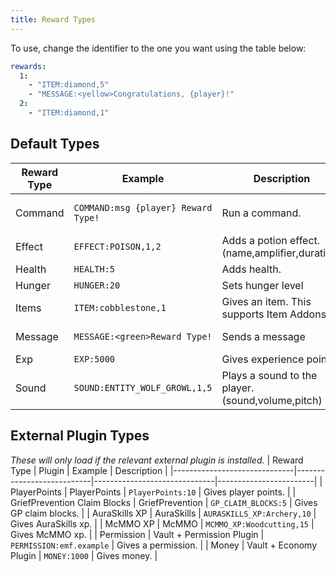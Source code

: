 ```yaml
---
title: Reward Types
---
```

To use, change the identifier to the one you want using the table below:
```yaml title="Example"
rewards:
  1:
    - "ITEM:diamond,5"
    - "MESSAGE:<yellow>Congratulations, {player}!"
  2:
    - "ITEM:diamond,1"
```

## Default Types
| Reward Type | Example                             | Description                                       | Available placeholders                     |
|-------------|-------------------------------------|---------------------------------------------------|--------------------------------------------|
| Command     | `COMMAND:msg {player} Reward Type!` | Run a command.                                    | `{player}`, `{x}`, `{y}`, `{z}`, `{world}` |
| Effect      | `EFFECT:POISON,1,2`                 | Adds a potion effect. (name,amplifier,duration)   | -                                          |
| Health      | `HEALTH:5`                          | Adds health.                                      | -                                          |
| Hunger      | `HUNGER:20`                         | Sets hunger level                                 | -                                          |
| Items       | `ITEM:cobblestone,1`                | Gives an item. This supports Item Addons.         | -                                          |
| Message     | `MESSAGE:<green>Reward Type!`       | Sends a message                                   | `{player}`, PlaceholderAPI                 |
| Exp         | `EXP:5000`                          | Gives experience points.                          | -                                          |
| Sound       | `SOUND:ENTITY_WOLF_GROWL,1,5`       | Plays a sound to the player. (sound,volume,pitch) | -                                          |

## External Plugin Types
_These will only load if the relevant external plugin is installed._
| Reward Type                  | Plugin                    | Example                      | Description            |
|------------------------------|---------------------------|------------------------------|------------------------|
| PlayerPoints                 | PlayerPoints              | `PlayerPoints:10`            | Gives player points.   |
| GriefPrevention Claim Blocks | GriefPrevention           | `GP_CLAIM_BLOCKS:5`          | Gives GP claim blocks. |
| AuraSkills XP                | AuraSkills                | `AURASKILLS_XP:Archery,10`   | Gives AuraSkills xp.   |
| McMMO XP                     | McMMO                     | `MCMMO_XP:Woodcutting,15`    | Gives McMMO xp.        |
| Permission                   | Vault + Permission Plugin | `PERMISSION:emf.example`     | Gives a permission.    |
| Money                        | Vault + Economy Plugin    | `MONEY:1000`                 | Gives money.           |